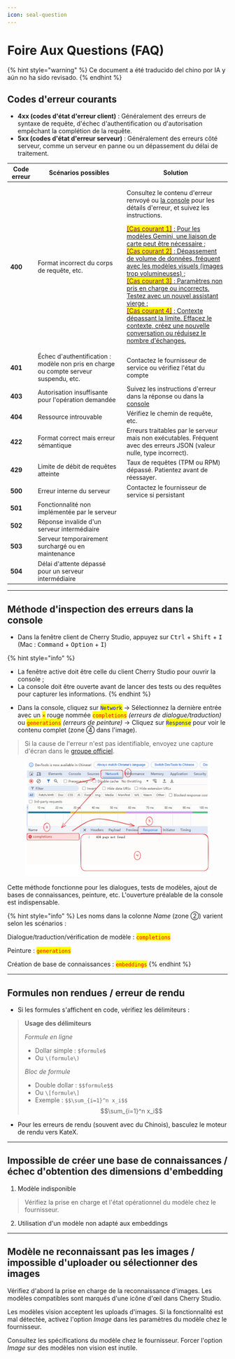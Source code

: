 ```yaml
---
icon: seal-question
---
```

# Foire Aux Questions (FAQ)


{% hint style="warning" %}
Ce document a été traducido del chino por IA y aún no ha sido revisado.
{% endhint %}




## Codes d'erreur courants

* **4xx (codes d'état d'erreur client)** : Généralement des erreurs de syntaxe de requête, d'échec d'authentification ou d'autorisation empêchant la complétion de la requête.
* **5xx (codes d'état d'erreur serveur)** : Généralement des erreurs côté serveur, comme un serveur en panne ou un dépassement du délai de traitement.

| Code erreur | Scénarios possibles                                                                 | Solution                                                                                                                                                                                                                                                                                                                                                                                                                                                                                                                     |
| ----------- | ----------------------------------------------------------------------------------- | ---------------------------------------------------------------------------------------------------------------------------------------------------------------------------------------------------------------------------------------------------------------------------------------------------------------------------------------------------------------------------------------------------------------------------------------------------------------------------------------------------------------------------- |
| **400**     | Format incorrect du corps de requête, etc.                                           | <p>Consultez le contenu d'erreur renvoyé ou <a href="questions.md#kong-zhi-tai-bao-cuo-cha-kan-fang-fa">la console</a> pour les détails d'erreur, et suivez les instructions.</p><p><a href="questions.md#kong-zhi-tai-bao-cuo-cha-kan-fang-fa"><mark style="color:purple;">[Cas courant 1]</mark> : Pour les modèles Gemini, une liaison de carte peut être nécessaire ;<br><mark style="color:purple;">[Cas courant 2]</mark> : Dépassement de volume de données, fréquent avec les modèles visuels (images trop volumineuses) ;<br><mark style="color:purple;">[Cas courant 3]</mark> : Paramètres non pris en charge ou incorrects. Testez avec un nouvel assistant vierge ;<br><mark style="color:purple;">[Cas courant 4]</mark> : Contexte dépassant la limite. Effacez le contexte, créez une nouvelle conversation ou réduisez le nombre d'échanges.</a></p> |
| **401**     | Échec d'authentification : modèle non pris en charge ou compte serveur suspendu, etc. | Contactez le fournisseur de service ou vérifiez l'état du compte                                                                                                                                                                                                                                                                                                                                                                                                                                                             |
| **403**     | Autorisation insuffisante pour l'opération demandée                                 | Suivez les instructions d'erreur dans la réponse ou dans la [console](questions.md#kong-zhi-tai-bao-cuo-cha-kan-fang-fa)                                                                                                                                                                                                                                                                                                                                                                                                     |
| **404**     | Ressource introuvable                                                               | Vérifiez le chemin de requête, etc.                                                                                                                                                                                                                                                                                                                                                                                                                                                                                          |
| **422**     | Format correct mais erreur sémantique                                               | Erreurs traitables par le serveur mais non exécutables. Fréquent avec des erreurs JSON (valeur nulle, type incorrect).                                                                                                                                                                                                                                                                                                                                                                                                        |
| **429**     | Limite de débit de requêtes atteinte                                                 | Taux de requêtes (TPM ou RPM) dépassé. Patientez avant de réessayer.                                                                                                                                                                                                                                                                                                                                                                                                                                                         |
| **500**     | Erreur interne du serveur                                                           | Contactez le fournisseur de service si persistant                                                                                                                                                                                                                                                                                                                                                                                                                                                                            |
| **501**     | Fonctionnalité non implémentée par le serveur                                       |                                                                                                                                                                                                                                                                                                                                                                                                                                                                                                                              |
| **502**     | Réponse invalide d'un serveur intermédiaire                                          |                                                                                                                                                                                                                                                                                                                                                                                                                                                                                                                              |
| **503**     | Serveur temporairement surchargé ou en maintenance                                  |                                                                                                                                                                                                                                                                                                                                                                                                                                                                                                                              |
| **504**     | Délai d'attente dépassé pour un serveur intermédiaire                               |                                                                                                                                                                                                                                                                                                                                                                                                                                                                                                                              |

***

## Méthode d'inspection des erreurs dans la console

* Dans la fenêtre client de Cherry Studio, appuyez sur <kbd>Ctrl</kbd> + <kbd>Shift</kbd> + <kbd>I</kbd> (Mac : <kbd>Command</kbd> + <kbd>Option</kbd> + <kbd>I</kbd>)

{% hint style="info" %}
- La fenêtre active doit être celle du client Cherry Studio pour ouvrir la console ;
- La console doit être ouverte avant de lancer des tests ou des requêtes pour capturer les informations.
{% endhint %}

* Dans la console, cliquez sur <mark style="color:blue;">`Network`</mark> → Sélectionnez la dernière entrée avec un <mark style="color:red;">`×`</mark> rouge nommée <mark style="color:red;">`completions`</mark> *(erreurs de dialogue/traduction)* ou <mark style="color:red;">`generations`</mark> *(erreurs de peinture)* → Cliquez sur <mark style="color:blue;">`Response`</mark> pour voir le contenu complet (zone ④ dans l'image).

> Si la cause de l'erreur n'est pas identifiable, envoyez une capture d'écran dans le [groupe officiel](https://t.me/CherryStudioAI).

<figure><img src="../.gitbook/assets/image (1) (1) (1) (1) (1) (1) (1) (1) (1).png" alt="" width="563"><figcaption></figcaption></figure>

Cette méthode fonctionne pour les dialogues, tests de modèles, ajout de bases de connaissances, peinture, etc. L'ouverture préalable de la console est indispensable.

{% hint style="info" %}
Les noms dans la colonne *Name* (zone ②) varient selon les scénarios :

Dialogue/traduction/vérification de modèle : <mark style="color:red;">`completions`</mark>

Peinture : <mark style="color:red;">`generations`</mark>

Création de base de connaissances : <mark style="color:red;">`embeddings`</mark>
{% endhint %}

***

## Formules non rendues / erreur de rendu

* Si les formules s'affichent en code, vérifiez les délimiteurs :

> **Usage des délimiteurs**
>
> _Formule en ligne_
>
> * Dollar simple : `$formule$`
> * Ou `\(formule\)`
>
> _Bloc de formule_
>
> * Double dollar : `$$formule$$`
> * Ou `\[formule\]`
> * Exemple : `$$\sum_{i=1}^n x_i$$`\
>   $$\sum_{i=1}^n x_i$$

* Pour les erreurs de rendu (souvent avec du Chinois), basculez le moteur de rendu vers KateX.

***

## Impossible de créer une base de connaissances / échec d'obtention des dimensions d'embedding

1. Modèle indisponible

> Vérifiez la prise en charge et l'état opérationnel du modèle chez le fournisseur.

2. Utilisation d'un modèle non adapté aux embeddings

***

## Modèle ne reconnaissant pas les images / impossible d'uploader ou sélectionner des images

Vérifiez d'abord la prise en charge de la reconnaissance d'images. Les modèles compatibles sont marqués d'une icône d'œil dans Cherry Studio.

Les modèles vision acceptent les uploads d'images. Si la fonctionnalité est mal détectée, activez l'option *Image* dans les paramètres du modèle chez le fournisseur.

Consultez les spécifications du modèle chez le fournisseur. Forcer l'option *Image* sur des modèles non vision est inutile.